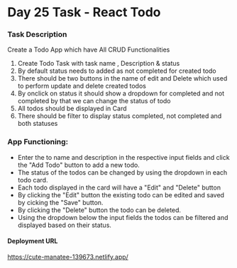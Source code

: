 <h1>Day 25 Task - React Todo</h1>
<h3>Task Description</h3>
<p>Create a Todo App which have All CRUD Functionalities</p>
<ol type="1">
  <li>Create Todo Task with task name , Description & status</li>
  <li>By default status needs to added as not completed for created todo</li>
  <li>There should be two buttons in the name of edit and Delete which used to perform update and delete created todos</li>
  <li>By onclick on status it should show a dropdown for completed and not completed by that we can change the status of todo</li>
  <li>All todos should be displayed in Card</li>
  <li>There should be filter to display status completed, not completed and both statuses</li>
</ol>
<h3>App Functioning:</h3>
<ul>
  <li>Enter the to name and description in the respective input fields and click the "Add Todo" button to add a new todo.</li>
  <li>The status of the todos can be changed by using the dropdown in each todo card.</li>
  <li>Each todo displayed in the card will have a "Edit" and "Delete" button</li>
  <li>By clicking the "Edit" button the existing todo can be edited and saved by cicking the "Save" button.</li>
  <li>By clicking the "Delete" button the todo can be deleted.</li>
  <li>Using the dropdown below the input fields the todos can be filtered and displayed based on their status.</li>
</ul>
<h4>Deployment URL</h4>
<a href="https://cute-manatee-139673.netlify.app/">https://cute-manatee-139673.netlify.app/</a>
